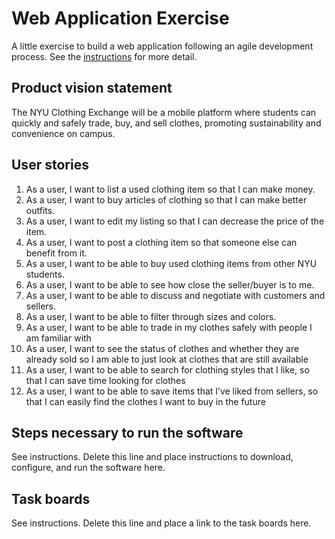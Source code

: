 # Web Application Exercise

A little exercise to build a web application following an agile development process. See the [instructions](instructions.md) for more detail.

## Product vision statement

The NYU Clothing Exchange will be a mobile platform where students can quickly and safely trade, buy, and sell clothes, promoting sustainability and convenience on campus.

## User stories

1. As a user, I want to list a used clothing item so that I can make money.
2. As a user, I want to buy articles of clothing so that I can make better outfits.
3. As a user, I want to edit my listing so that I can decrease the price of the item.
4. As a user, I want to post a clothing item so that someone else can benefit from it.
5. As a user, I want to be able to buy used clothing items from other NYU students.
6. As a user, I want to be able to see how close the seller/buyer is to me.
7. As a user, I want to be able to discuss and negotiate with customers and sellers.
8. As a user, I want to be able to filter through sizes and colors. 
9. As a user, I want  to be able to trade in my clothes safely with people I am familiar with
10. As a user, I want to see the status of clothes and whether they are already sold so I am able to just look at clothes that are still available
11. As a user, I want to be able to search for clothing styles that I like, so that I can save time looking for clothes
12. As a user, I want to be able to save items that I’ve liked from sellers, so that I can easily find the clothes I want to buy in the future







## Steps necessary to run the software

See instructions. Delete this line and place instructions to download, configure, and run the software here.

## Task boards

See instructions. Delete this line and place a link to the task boards here.

